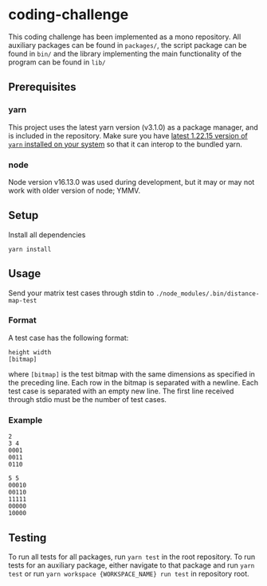 # coding-challenge
This coding challenge has been implemented as a mono repository. All auxiliary packages can be found in `packages/`, the script package can be found in `bin/` and the library implementing the main functionality of the program can be found in `lib/`

## Prerequisites
### yarn
This project uses the latest yarn version (v3.1.0) as a package manager, and is included in the repository. Make sure you have [latest 1.22.15 version of `yarn` installed on your system](https://classic.yarnpkg.com/lang/en/docs/install/) so that it can interop to the bundled yarn.

### node
Node version v16.13.0 was used during development, but it may or may not work with older version of node; YMMV.

## Setup
Install all dependencies
```
yarn install
```

## Usage
Send your matrix test cases through stdin to `./node_modules/.bin/distance-map-test`

### Format
A test case has the following format:
```
height width
[bitmap]
```
where `[bitmap]` is the test bitmap with the same dimensions as specified in the preceding line. Each row in the bitmap is separated with a newline. Each test case is separated with an empty new line. The first line received through stdio must be the number of test cases.

### Example
```
2
3 4
0001
0011
0110

5 5
00010
00110
11111
00000
10000
```
## Testing
To run all tests for all packages, run `yarn test` in the root repository. To run tests for an auxiliary package, either navigate to that package and run `yarn test` or run `yarn workspace {WORKSPACE_NAME} run test` in repository root.